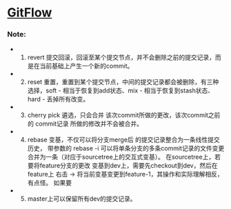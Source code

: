 # [GitFlow](https://github.com/leiguang/GitFlow)


### Note:
- 1. revert 提交回滚，回滚至某个提交节点，并不会删除之前的提交记录，而是在当前基础上产生一个新的commit。
- 2. reset 重置，重置到某个提交节点，中间的提交记录都会被删除，有三种选择，soft - 相当于恢复到add状态、mix - 相当于恢复到stash状态、hard - 丢掉所有改变。
- 3. cherry pick 遴选，只会合并 该次commit所做的更改，该次commit之前的 commit记录 所做的修改并不会被合并。
- 4. rebase 变基，不仅可以将分支merge后 的提交记录整合为一条线性提交历史， 带参数的 rebase -i 可以将单条分支的多条commit记录的文件变更合并为一条（对应于sourcetree上的交互式变基）。 
      在sourcetree上，若要将feature分支的更改 变基到dev上，需要先checkout到dev，然后在feature上 右击 -> 将当前变基变更到feature-1，其操作和实际理解相反，有点怪。 
      如果要
- 5. master上可以保留所有dev的提交记录。
